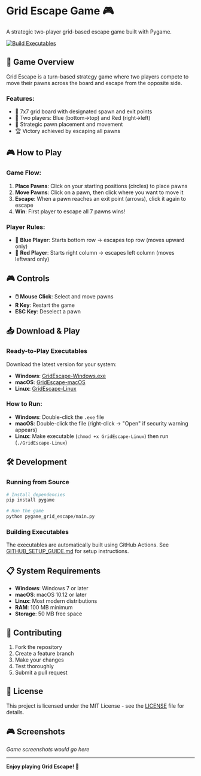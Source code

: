 # Grid Escape Game 🎮

A strategic two-player grid-based escape game built with Pygame.

[![Build Executables](https://github.com/egemertgulderen/grid-escape-game/actions/workflows/build-executables.yml/badge.svg)](https://github.com/egemertgulderen/grid-escape-game/actions/workflows/build-executables.yml)

## 🎯 Game Overview

Grid Escape is a turn-based strategy game where two players compete to move their pawns across the board and escape from the opposite side.

### Features:
- 🎲 7x7 grid board with designated spawn and exit points
- 👥 Two players: Blue (bottom→top) and Red (right→left)  
- 🧠 Strategic pawn placement and movement
- 🏆 Victory achieved by escaping all pawns

## 🎮 How to Play

### Game Flow:
1. **Place Pawns**: Click on your starting positions (circles) to place pawns
2. **Move Pawns**: Click on a pawn, then click where you want to move it
3. **Escape**: When a pawn reaches an exit point (arrows), click it again to escape
4. **Win**: First player to escape all 7 pawns wins!

### Player Rules:
- 🔵 **Blue Player**: Starts bottom row → escapes top row (moves upward only)
- 🔴 **Red Player**: Starts right column → escapes left column (moves leftward only)

## 🎮 Controls

- **🖱️ Mouse Click**: Select and move pawns
- **R Key**: Restart the game
- **ESC Key**: Deselect a pawn

## 📥 Download & Play

### Ready-to-Play Executables

Download the latest version for your system:

- **Windows**: [GridEscape-Windows.exe](https://github.com/egemertgulderen/grid-escape-game/releases/latest/download/GridEscape-Windows.exe)
- **macOS**: [GridEscape-macOS](https://github.com/egemertgulderen/grid-escape-game/releases/latest/download/GridEscape-macOS)
- **Linux**: [GridEscape-Linux](https://github.com/egemertgulderen/grid-escape-game/releases/latest/download/GridEscape-Linux)

### How to Run:
- **Windows**: Double-click the `.exe` file
- **macOS**: Double-click the file (right-click → "Open" if security warning appears)
- **Linux**: Make executable (`chmod +x GridEscape-Linux`) then run (`./GridEscape-Linux`)

## 🛠️ Development

### Running from Source
```bash
# Install dependencies
pip install pygame

# Run the game
python pygame_grid_escape/main.py
```

### Building Executables
The executables are automatically built using GitHub Actions. See [GITHUB_SETUP_GUIDE.md](GITHUB_SETUP_GUIDE.md) for setup instructions.

## 📋 System Requirements

- **Windows**: Windows 7 or later
- **macOS**: macOS 10.12 or later  
- **Linux**: Most modern distributions
- **RAM**: 100 MB minimum
- **Storage**: 50 MB free space

## 🤝 Contributing

1. Fork the repository
2. Create a feature branch
3. Make your changes
4. Test thoroughly
5. Submit a pull request

## 📄 License

This project is licensed under the MIT License - see the [LICENSE](LICENSE) file for details.

## 🎮 Screenshots

*Game screenshots would go here*

---

**Enjoy playing Grid Escape! 🎉**